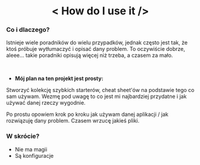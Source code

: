 <div align="center">

# < How do I use it />
</div>

<div style="justify">

### Co i dlaczego?

Istnieje wiele poradników do wielu przypadków, jednak często jest tak, że ktoś próbuje wytłumaczyć i opisać dany problem. To oczywiście dobrze, aleee... takie poradniki opisują więcej niż trzeba, a czasem za mało.

<br>

* **Mój plan na ten projekt jest prosty:**

Stworzyć kolekcję szybkich starterów, cheat sheet'ów na podstawie tego co sam używam. Wezmę pod uwagę to co jest mi najbardziej przydatne i jak używać danej rzeczy wygodnie.

Po prostu opowiem krok po kroku jak używam danej aplikacji / jak rozwiązuję dany problem. Czasem wrzucę jakieś pliki.


### W skrócie?
* Nie ma magii
* Są konfiguracje
